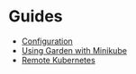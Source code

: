 # Guides 

* [Configuration](configuration.md)
* [Using Garden with Minikube](./minikube.md)
* [Remote Kubernetes](./remote-kubernetes.md)
